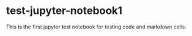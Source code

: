 # test-jupyter-notebook1
This is the first jupyter test notebook for testing code and markdown cells.
